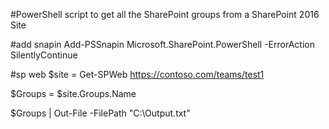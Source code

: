 #PowerShell script to get all the SharePoint groups from a SharePoint 2016 Site

#add snapin
Add-PSSnapin Microsoft.SharePoint.PowerShell -ErrorAction SilentlyContinue 

#sp web
$site = Get-SPWeb https://contoso.com/teams/test1

$Groups = $site.Groups.Name

$Groups | Out-File -FilePath "C:\Output.txt"
